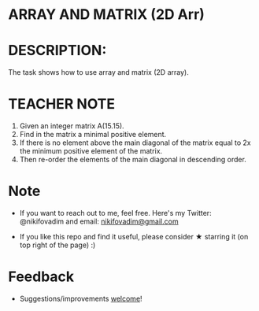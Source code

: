 # ARRAY AND MATRIX (2D Arr)

# DESCRIPTION:
The task shows how to use array and matrix (2D array).

# TEACHER NOTE
1. Given an integer matrix A(15.15).
2. Find in the matrix a minimal positive element.
3. If there is no element above the main diagonal of the matrix equal to 2x the minimum positive element of the matrix.
4. Then re-order the elements of the main diagonal in descending order.

# Note
* If you want to reach out to me, feel free. Here's my Twitter: @nikifovadim and email: nikifovadim@gmail.com

* If you like this repo and find it useful, please consider ★ starring it (on top right of the page) :)

# Feedback
* Suggestions/improvements [welcome](https://github.com/vnikifirov/CPP/issues)!